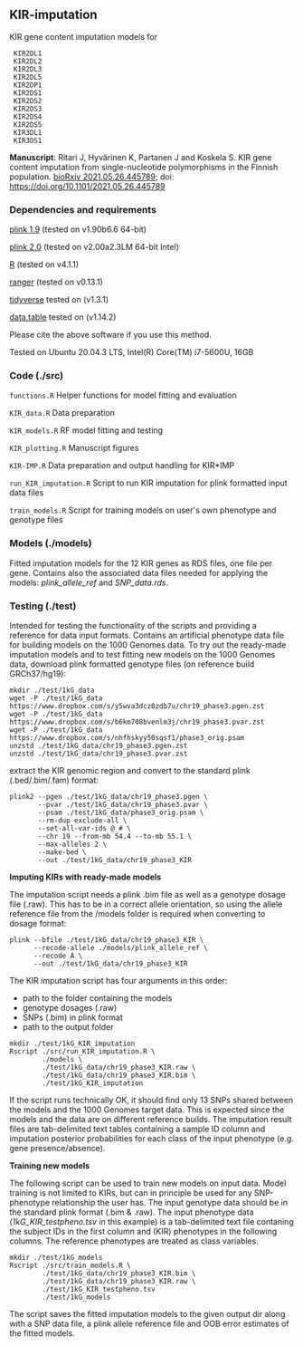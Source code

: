 ## KIR-imputation
KIR gene content imputation models for 

     KIR2DL1
     KIR2DL2
     KIR2DL3
     KIR2DL5
     KIR2DP1
     KIR2DS1
     KIR2DS2
     KIR2DS3
     KIR2DS4
     KIR2DS5
     KIR3DL1
     KIR3DS1


**Manuscript**: Ritari J, Hyvärinen K, Partanen J and Koskela S. KIR gene content imputation from single-nucleotide polymorphisms in the Finnish population. [bioRxiv 2021.05.26.445789](https://www.biorxiv.org/content/10.1101/2021.05.26.445789v2); doi: https://doi.org/10.1101/2021.05.26.445789

### Dependencies and requirements
[plink 1.9](https://www.cog-genomics.org/plink/) (tested on v1.90b6.6 64-bit)

[plink 2.0](https://www.cog-genomics.org/plink/2.0/) (tested on v2.00a2.3LM 64-bit Intel)

[R](https://www.r-project.org/) (tested on v4.1.1)

[ranger](https://cran.r-project.org/web/packages/ranger/index.html) (tested on v0.13.1)

[tidyverse](https://cran.r-project.org/web/packages/-tidyverse/index.html) tested on (v1.3.1)

[data.table](https://cran.r-project.org/web/packages/data.table/index.html) tested on (v1.14.2)   

Please cite the above software if you use this method.

Tested on Ubuntu 20.04.3 LTS, Intel(R) Core(TM) i7-5600U, 16GB

### Code (./src)
`functions.R` Helper functions for model fitting and evaluation

`KIR_data.R` Data preparation

`KIR_models.R` RF model fitting and testing

`KIR_plotting.R` Manuscript figures

`KIR-IMP.R` Data preparation and output handling for KIR\*IMP

`run_KIR_imputation.R` Script to run KIR imputation for plink formatted input data files

`train_models.R` Script for training models on user's own phenotype and genotype files

### Models (./models)
Fitted imputation models for the 12 KIR genes as RDS files, one file per gene. 
Contains also the associated data files needed for applying the models: _plink_allele_ref_ and _SNP_data.rds_.

### Testing (./test)
Intended for testing the functionality of the scripts and providing a reference for data input formats. Contains an artificial phenotype data file for building models on the 1000 Genomes data. 
To try out the ready-made imputation models and to test fitting new models on the 1000 Genomes data, download plink formatted genotype files (on reference build GRCh37/hg19):

```
mkdir ./test/1kG_data
wget -P ./test/1kG_data https://www.dropbox.com/s/y5wva3dcz0zdb7u/chr19_phase3.pgen.zst
wget -P ./test/1kG_data https://www.dropbox.com/s/b6km708bvenlm3j/chr19_phase3.pvar.zst
wget -P ./test/1kG_data https://www.dropbox.com/s/nhfhskyy50sqsf1/phase3_orig.psam
unzstd ./test/1kG_data/chr19_phase3.pgen.zst
unzstd ./test/1kG_data/chr19_phase3.pvar.zst
```

extract the KIR genomic region and convert to the standard plink (.bed/.bim/.fam) format:
```
plink2 --pgen ./test/1kG_data/chr19_phase3.pgen \
       --pvar ./test/1kG_data/chr19_phase3.pvar \
       --psam ./test/1kG_data/phase3_orig.psam \
       --rm-dup exclude-all \
       --set-all-var-ids @_# \
       --chr 19 --from-mb 54.4 --to-mb 55.1 \
       --max-alleles 2 \
       --make-bed \
       --out ./test/1kG_data/chr19_phase3_KIR
```

**Imputing KIRs with ready-made models**

The imputation script needs a plink .bim file as well as a genotype dosage file (.raw). This has to be in a correct allele orientation, so using the allele reference file from the /models folder is required when converting to dosage format:
```
plink --bfile ./test/1kG_data/chr19_phase3_KIR \
      --recode-allele ./models/plink_allele_ref \
      --recode A \
      --out ./test/1kG_data/chr19_phase3_KIR
```

The KIR imputation script has four arguments in this order: 
* path to the folder containing the models
* genotype dosages (.raw)
* SNPs (.bim) in plink format
* path to the output folder 
```
mkdir ./test/1kG_KIR_imputation
Rscript ./src/run_KIR_imputation.R \
        ./models \
        ./test/1kG_data/chr19_phase3_KIR.raw \
        ./test/1kG_data/chr19_phase3_KIR.bim \
        ./test/1kG_KIR_imputation
```
If the script runs technically OK, it should find only 13 SNPs shared between the models and the 1000 Genomes target data. This is expected since the models and the data are on different reference builds. The imputation result files are tab-delimited text tables containing a sample ID column and imputation posterior probabilities for each class of the input phenotype (e.g. gene presence/absence).

**Training new models**

The following script can be used to train new models on input data. Model training is not limited to KIRs, but can in principle be used for any SNP-phenotype relationship the user has. The input genotype data should be in the standard plink format (.bim & .raw). The input phenotype data (_1kG_KIR_testpheno.tsv_ in this example) is a tab-delimited text file contaning the subject IDs in the first column and (KIR) phenotypes in the following columns. The reference phenotypes are treated as class variables.

```
mkdir ./test/1kG_models
Rscript ./src/train_models.R \
        ./test/1kG_data/chr19_phase3_KIR.bim \
        ./test/1kG_data/chr19_phase3_KIR.raw \
        ./test/1kG_KIR_testpheno.tsv 
        ./test/1kG_models
```
The script saves the fitted imputation models to the given output dir along with a SNP data file, a plink allele reference file and OOB error estimates of the fitted models.

